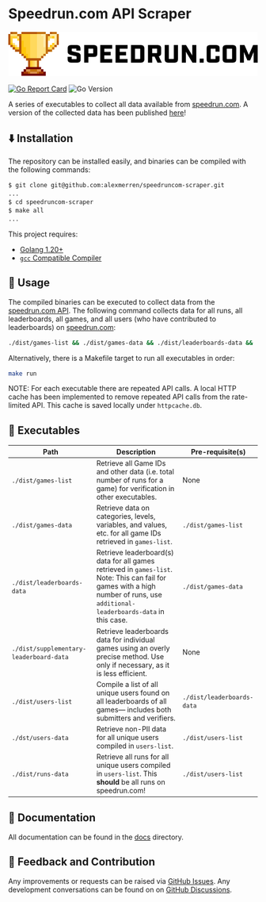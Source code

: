 # Speedrun.com API Scraper

<p align="center">
  <img src="docs/speedrun_com_logo.png" />
</p>

[![Go Report Card](https://goreportcard.com/badge/github.com/alexmerren/speedruncom-scraper)](https://goreportcard.com/report/github.com/alexmerren/speedruncom-scraper)
![Go Version](https://img.shields.io/badge/go%20version-%3E=1.23-61CFDD.svg?style=flat-square)

A series of executables to collect all data available from [speedrun.com](https://www.speedrun.com). A version of the collected data has been published [here](https://www.kaggle.com/datasets/alexmerren1/speedrun-com-data)!

## ⬇️  Installation


The repository can be installed easily, and binaries can be compiled with the following commands:

```bash
$ git clone git@github.com:alexmerren/speedruncom-scraper.git
...
$ cd speedruncom-scraper
$ make all
...
```

This project requires:

 * [Golang 1.20+](https://go.dev/dl/)
 * [`gcc` Compatible Compiler](https://gcc.gnu.org)

## 🚀 Usage

The compiled binaries can be executed to collect data from the [speedrun.com API](https://github.com/speedruncomorg/api). The following command collects data for all runs, all leaderboards, all games, and all users (who have contributed to leaderboards) on [speedrun.com](https://www.speedrun.com):

```bash
./dist/games-list && ./dist/games-data && ./dist/leaderboards-data && ./dist/users-list && ./dist/users-data && ./dist/runs-data
```

Alternatively, there is a Makefile target to run all executables in order:

```bash
make run
```

NOTE: For each executable there are repeated API calls. A local HTTP cache has been implemented to remove repeated API calls from the rate-limited API. This cache is saved locally under `httpcache.db`.

## 🏃 Executables

| Path                                  | Description                                                                                                        | Pre-requisite(s)           |
|---------------------------------------|--------------------------------------------------------------------------------------------------------------------|----------------------------|
| `./dist/games-list`                   | Retrieve all Game IDs and other data (i.e. total number of runs for a game) for verification in other executables. | None                       |
| `./dist/games-data`                   | Retrieve data on categories, levels, variables, and values, etc. for all game IDs retrieved in `games-list`.       | `./dist/games-list`        |
| `./dist/leaderboards-data`            | Retrieve leaderboard(s) data for all games retrieved in `games-list`. Note: This can fail for games with a high number of runs, use `additional-leaderboards-data` in this case. | `./dist/games-data` |
| `./dist/supplementary-leaderboard-data` | Retrieve leaderboards data for individual games using an overly precise method. Use only if necessary, as it is less efficient. | None |
| `./dist/users-list`                   | Compile a list of all unique users found on all leaderboards of all games— includes both submitters and verifiers. | `./dist/leaderboards-data` |
| `./dst/users-data`                    | Retrieve non-PII data for all unique users compiled in `users-list`.                                               | `./dist/users-list`        |
| `./dist/runs-data`                    | Retrieve all runs for all unique users compiled in `users-list`. This **should** be all runs on speedrun.com!      | `./dist/users-list`        |

## 📝 Documentation

All documentation can be found in the [docs](./docs/) directory.

## 💭 Feedback and Contribution

Any improvements or requests can be raised via [GitHub Issues](https://github.com/alexmerren/speedruncom-scraper/issues). Any development conversations can be found on on [GitHub Discussions](https://github.com/alexmerren/speedruncom-scraper/discussions).
